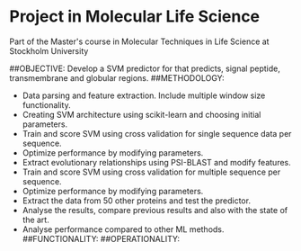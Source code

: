 # Project in Molecular Life Science
Part of the Master's course in Molecular Techniques in Life Science at Stockholm University

##OBJECTIVE: 
 Develop a SVM predictor for that predicts, signal peptide, transmembrane and globular regions.
##METHODOLOGY:
*	Data parsing and feature extraction. Include multiple window size functionality.
*	Creating SVM architecture using scikit-learn and choosing initial parameters.
*	Train and score SVM using cross validation for single sequence data per sequence.
*	Optimize performance by modifying parameters.
*	Extract evolutionary relationships using PSI-BLAST and modify features.
*	Train and score SVM using cross validation for multiple sequence per sequence.
*	Optimize performance by modifying parameters.
*	Extract the data from 50 other proteins and test the predictor.
*	Analyse the results, compare previous results and also with the state of the art.
*	Analyse performance compared to other ML methods.
##FUNCTIONALITY:
##OPERATIONALITY:
